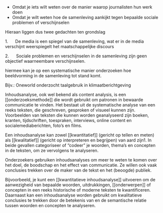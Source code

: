 - Omdat je iets wilt weten over de manier waarop journalisten hun werk doen
- Omdat je wilt weten hoe de samenleving aankijkt tegen bepaalde sociale problemen of verschijnselen

Hieraan liggen dus twee gedachten ten grondslag

1.      De media is een spiegel van de samenleving, wat er in de media verschijnt weerspiegelt het maatschappelijke discours

2.      Sociale problemen en verschijnselen in de samenleving zijn geen objectief waarneembare verschijnselen.

hiermee kan je op een systematische manier onderzoeken hoe beeldvorming in de samenleving tot stand komt.

Bijv.: Oneworld onderzocht taalgebruik in klimaatberichtgeving


Inhoudsanalyse, ook wel bekend als content analysis, is een [[onderzoeksmethode]] die wordt gebruikt om patronen in bewaarde communicatie te vinden. Het bestaat uit de systematische analyse van een reeks teksten, die geschreven, gesproken of visueel kunnen zijn. Voorbeelden van teksten die kunnen worden geanalyseerd zijn boeken, kranten, tijdschriften, toespraken, interviews, online content en socialemediaberichten, foto’s en films.

Een inhoudsanalyse kan zowel [[kwantitatief]] (gericht op tellen en meten) als [[kwalitatief]] (gericht op interpreteren en begrijpen) van aard zijn1. In beide gevallen categoriseer of “codeer” je woorden, thema’s en concepten in de teksten, om ze vervolgens te analyseren.

Onderzoekers gebruiken inhoudsanalyses om meer te weten te komen over het doel, de boodschap en het effect van communicatie. Ze willen ook vaak conclusies trekken over de maker van de tekst en het (beoogde) publiek.

Bijvoorbeeld, je kunt een [[kwantitatieve inhoudsanalyse]] uitvoeren om de aanwezigheid van bepaalde woorden, uitdrukkingen, [[onderwerpen]] of concepten in een reeks historische of moderne teksten te kwantificeren. Daarnaast kan een inhoudsanalyse worden gebruikt om kwalitatieve conclusies te trekken door de betekenis van en de semantische relatie tussen woorden en concepten te analyseren.
